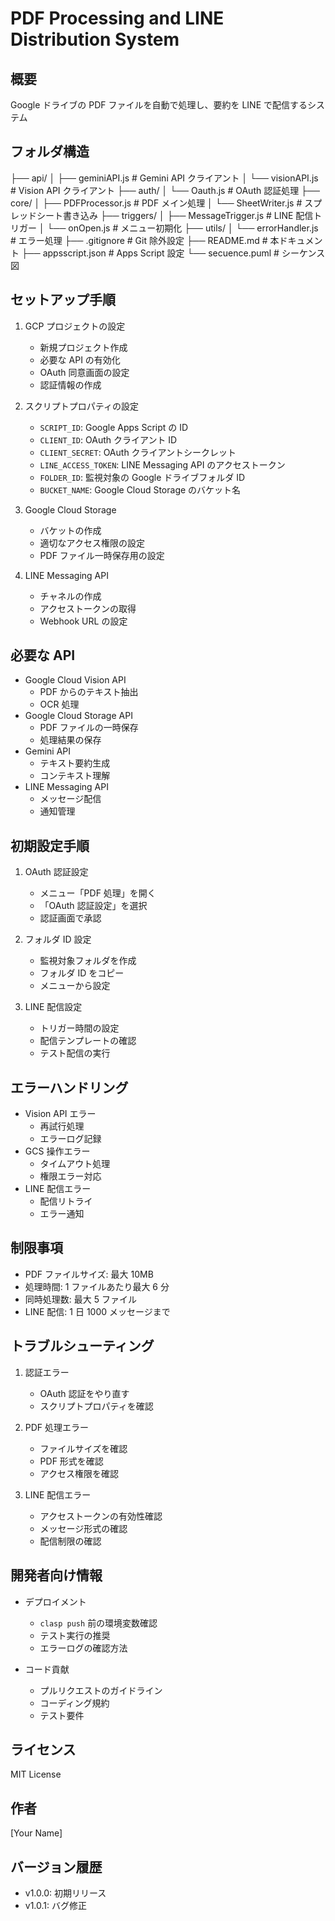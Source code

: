 # PDF Processing and LINE Distribution System

## 概要

Google ドライブの PDF ファイルを自動で処理し、要約を LINE で配信するシステム

## フォルダ構造

├── api/
│ ├── geminiAPI.js # Gemini API クライアント
│ └── visionAPI.js # Vision API クライアント
├── auth/
│ └── Oauth.js # OAuth 認証処理
├── core/
│ ├── PDFProcessor.js # PDF メイン処理
│ └── SheetWriter.js # スプレッドシート書き込み
├── triggers/
│ ├── MessageTrigger.js # LINE 配信トリガー
│ └── onOpen.js # メニュー初期化
├── utils/
│ └── errorHandler.js # エラー処理
├── .gitignore # Git 除外設定
├── README.md # 本ドキュメント
├── appsscript.json # Apps Script 設定
└── secuence.puml # シーケンス図

## セットアップ手順

1. GCP プロジェクトの設定

   - 新規プロジェクト作成
   - 必要な API の有効化
   - OAuth 同意画面の設定
   - 認証情報の作成

2. スクリプトプロパティの設定

   - `SCRIPT_ID`: Google Apps Script の ID
   - `CLIENT_ID`: OAuth クライアント ID
   - `CLIENT_SECRET`: OAuth クライアントシークレット
   - `LINE_ACCESS_TOKEN`: LINE Messaging API のアクセストークン
   - `FOLDER_ID`: 監視対象の Google ドライブフォルダ ID
   - `BUCKET_NAME`: Google Cloud Storage のバケット名

3. Google Cloud Storage

   - バケットの作成
   - 適切なアクセス権限の設定
   - PDF ファイル一時保存用の設定

4. LINE Messaging API
   - チャネルの作成
   - アクセストークンの取得
   - Webhook URL の設定

## 必要な API

- Google Cloud Vision API
  - PDF からのテキスト抽出
  - OCR 処理
- Google Cloud Storage API
  - PDF ファイルの一時保存
  - 処理結果の保存
- Gemini API
  - テキスト要約生成
  - コンテキスト理解
- LINE Messaging API
  - メッセージ配信
  - 通知管理

## 初期設定手順

1. OAuth 認証設定

   - メニュー「PDF 処理」を開く
   - 「OAuth 認証設定」を選択
   - 認証画面で承認

2. フォルダ ID 設定

   - 監視対象フォルダを作成
   - フォルダ ID をコピー
   - メニューから設定

3. LINE 配信設定
   - トリガー時間の設定
   - 配信テンプレートの確認
   - テスト配信の実行

## エラーハンドリング

- Vision API エラー
  - 再試行処理
  - エラーログ記録
- GCS 操作エラー
  - タイムアウト処理
  - 権限エラー対応
- LINE 配信エラー
  - 配信リトライ
  - エラー通知

## 制限事項

- PDF ファイルサイズ: 最大 10MB
- 処理時間: 1 ファイルあたり最大 6 分
- 同時処理数: 最大 5 ファイル
- LINE 配信: 1 日 1000 メッセージまで

## トラブルシューティング

1. 認証エラー

   - OAuth 認証をやり直す
   - スクリプトプロパティを確認

2. PDF 処理エラー

   - ファイルサイズを確認
   - PDF 形式を確認
   - アクセス権限を確認

3. LINE 配信エラー
   - アクセストークンの有効性確認
   - メッセージ形式の確認
   - 配信制限の確認

## 開発者向け情報

- デプロイメント

  - `clasp push` 前の環境変数確認
  - テスト実行の推奨
  - エラーログの確認方法

- コード貢献
  - プルリクエストのガイドライン
  - コーディング規約
  - テスト要件

## ライセンス

MIT License

## 作者

[Your Name]

## バージョン履歴

- v1.0.0: 初期リリース
- v1.0.1: バグ修正
